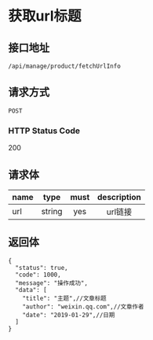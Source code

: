 # 获取url标题

## 接口地址

`/api/manage/product/fetchUrlInfo`

## 请求方式

`POST`

### HTTP Status Code

200

## 请求体

| name     | type     | must     | description |
|----------|:--------:|:--------:|:--------:|
| url   | string   | yes     | url链接 |


## 返回体

```json5
{
  "status": true,
  "code": 1000,
  "message": "操作成功",
  "data": [
    "title": "主题",//文章标题
    "author": "weixin.qq.com",//文章作者
    "date": "2019-01-29",//日期
  ]
}
``` 
